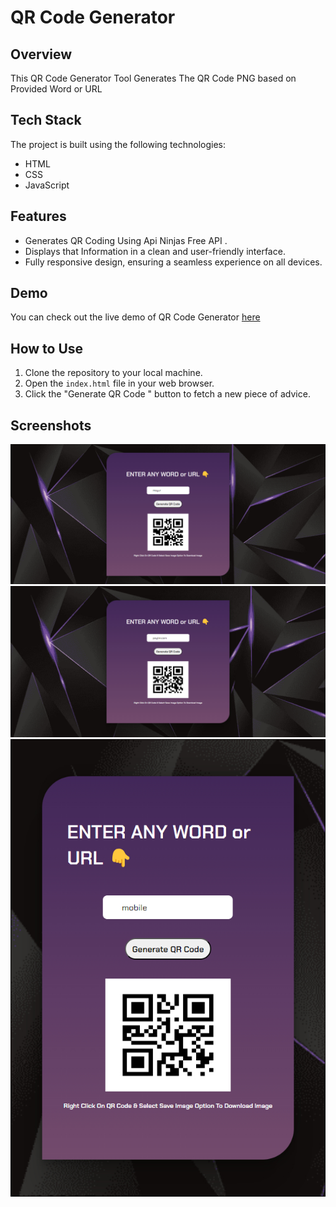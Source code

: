 # QR Code Generator

## Overview

This QR Code Generator Tool Generates The QR Code PNG based on Provided Word or URL 

## Tech Stack

The project is built using the following technologies:

- HTML
- CSS
- JavaScript

## Features

- Generates QR Coding Using Api Ninjas Free API .
- Displays that Information in a clean and user-friendly interface.
- Fully responsive design, ensuring a seamless experience on all devices.

## Demo

You can check out the live demo of QR Code Generator [here](https://qrcode-maker-mayur.netlify.app/)

## How to Use

1. Clone the repository to your local machine.
2. Open the `index.html` file in your web browser.
3. Click the "Generate QR Code " button to fetch a new piece of advice.

## Screenshots

![Preview 1](https://github.com/mayurpatil77/Javascript-API-Projects/blob/main/Project%207%20-%20QR%20Code%20Generator/Assets/desktop%201.jpg?raw=true)
![Preview 2 ](https://github.com/mayurpatil77/Javascript-API-Projects/blob/main/Project%207%20-%20QR%20Code%20Generator/Assets/desktop.jpg?raw=true)
![Preview 3 ( Mobile ) ](https://github.com/mayurpatil77/Javascript-API-Projects/blob/main/Project%207%20-%20QR%20Code%20Generator/Assets/mobile.jpg?raw=true)

